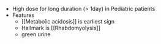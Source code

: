 - High dose for long duration (> 1day) in Pediatric patients
- Features
	- [[Metabolic acidosis]] is earliest sign
	- Hallmark is [[Rhabdomyolysis]]
	- green urine
